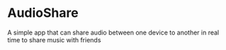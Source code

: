 # AudioShare
A simple app that can share audio between one device to another in real time to share music with friends

